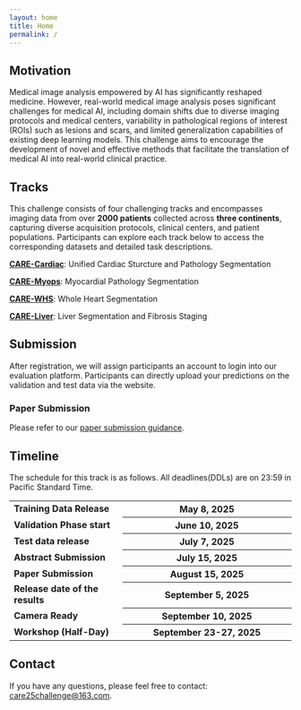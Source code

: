 ```yaml
---
layout: home
title: Home
permalink: /
---
```


## Motivation 

Medical image analysis empowered by AI has significantly reshaped medicine.  However, real-world medical image analysis poses significant challenges for medical AI, including domain shifts due to diverse imaging protocols and medical centers, variability in pathological regions of interest (ROIs) such as lesions and scars, and limited generalization capabilities of existing deep learning models. This challenge aims to encourage the development of novel and effective methods that facilitate the translation of medical AI into real-world clinical practice.



## Tracks

This challenge consists of four challenging tracks and encompasses imaging data from over **2000 patients** collected across **three continents**, capturing diverse acquisition protocols, clinical centers, and patient populations.  Participants can explore each track below to access the corresponding datasets and detailed task descriptions.

[**CARE-Cardiac**](/care_2025/track1): Unified Cardiac Sturcture and Pathology Segmentation 

[**CARE-Myops**](/care_2025/track2): Myocardial Pathology Segmentation

[**CARE-WHS**](/care_2025/track3): Whole Heart Segmentation 

[**CARE-Liver**](/care_2025/track4): Liver Segmentation and Fibrosis Staging



## Submission 

After registration, we will assign participants an account to login into our evaluation platform. Participants can directly upload your predictions on the validation and test data via the website. 



### Paper Submission

Please refer to our [paper submission guidance](/care_2025/paper_submission).

 


## Timeline

The schedule for this track is as follows. All deadlines(DDLs) are on 23:59 in Pacific Standard Time.

<table class="table table-sm table-hover border-bottom">
    <tr>
    <td class="text-left"><strong>Training Data Release</strong></td>
    <th scope="row" style="width: 60%" class="text-right">May 8, 2025</th>
    </tr>
    <tr>
    <td class="text-left"><strong>Validation Phase start</strong></td>
    <th scope="row" style="width: 60%" class="text-right">June 10, 2025</th>
    </tr>
    <tr>
    <td class="text-left"><strong>Test data release</strong></td>
    <th scope="row" style="width: 60%" class="text-right">July 7, 2025</th>
    </tr>
    <tr>
    <td class="text-left"><strong>Abstract Submission</strong></td>
    <th scope="row" style="width: 60%" class="text-right">July 15, 2025</th>
    </tr>
    <tr>
    <td class="text-left"><strong>Paper Submission</strong></td>
    <th scope="row" style="width: 60%" class="text-right">August 15, 2025</th>
    </tr>
    <tr>
    <td class="text-left"><strong>Release date of the results</strong></td>
    <th scope="row" style="width: 60%" class="text-right">September 5, 2025</th>
    </tr>
    <tr>
    <td class="text-left"><strong>Camera Ready</strong></td>
    <th scope="row" style="width: 60%" class="text-right">September 10, 2025</th>
    </tr>
    <tr>
    <td class="text-left"><strong>Workshop (Half-Day)</strong></td>
    <th scope="row" style="width: 60%" class="text-right">September 23-27, 2025</th>
    </tr>
</table>






## Contact

If you have any questions, please feel free to contact: [care25challenge@163.com](care25challenge@163.com).

